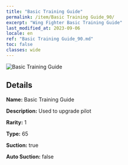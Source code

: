 ```yaml
---
title: "Basic Training Guide"
permalink: /item/Basic Training Guide_90/
excerpt: "Wing Fighter Basic Training Guide"
last_modified_at: 2023-09-06
locale: en
ref: "Basic Training Guide_90.md"
toc: false
classes: wide
---
```



 ![Basic Training Guide](/images/item/Basic_Training_Guide_p.png)



## Details

 **Name:** Basic Training Guide 

 **Description:** Used to upgrade pilot

 **Rarity:** 1 

 **Type:** 65 

 **Suction:** true 

 **Auto Suction:** false 


